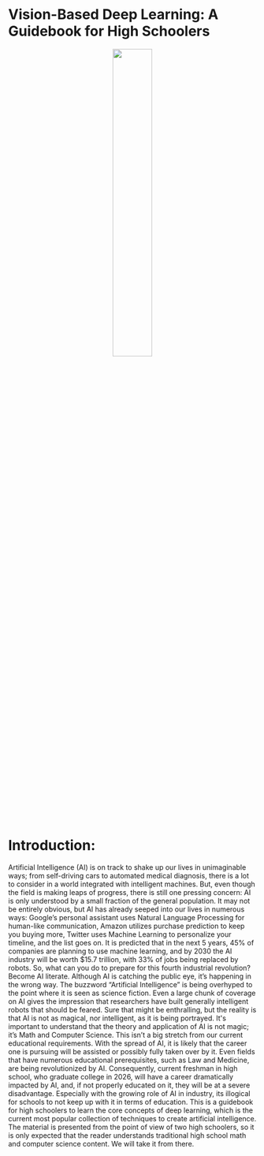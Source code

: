 # Vision-Based Deep Learning: A Guidebook for High Schoolers

<center>
<img src="Front_cover.png" width="40%" height="40%"> 
 </center>

# Introduction:

Artificial Intelligence (AI) is on track to shake up our lives in unimaginable ways; from self-driving cars to automated medical diagnosis, there is a lot to consider in a world integrated with intelligent machines. But, even though the field is making leaps of progress, there is still one pressing concern: AI is only understood by a small fraction of the general population. It may not be entirely obvious, but AI has already seeped into our lives in numerous ways: Google’s personal assistant uses Natural Language Processing for human-like communication, Amazon utilizes purchase prediction to keep you buying more, Twitter uses Machine Learning to personalize your timeline, and the list goes on. It is predicted that in the next 5 years, 45% of companies are planning to use machine learning, and by 2030 the AI industry will be worth $15.7 trillion, with 33% of jobs being replaced by robots. So, what can you do to prepare for this fourth industrial revolution? Become AI literate. Although AI is catching the public eye, it’s happening in the wrong way. The buzzword “Artificial Intelligence” is being overhyped to the point where it is seen as science fiction. Even a large chunk of coverage on AI gives the impression that researchers have built generally intelligent robots that should be feared. Sure that might be enthralling, but the reality is that AI is not as magical, nor intelligent, as it is being portrayed. It's important to understand that the theory and application of AI is not magic; it’s Math and Computer Science. This isn’t a big stretch from our current educational requirements. With the spread of AI, it is likely that the career one is pursuing will be assisted or possibly fully taken over by it. Even fields that have numerous educational prerequisites, such as Law and Medicine, are being revolutionized by AI. Consequently, current freshman in high school, who graduate college in 2026, will have a career dramatically impacted by AI, and, if not properly educated on it, they will be at a severe disadvantage. Especially with the growing role of AI in industry, its illogical for schools to not keep up with it in terms of education. This is a guidebook for high schoolers to learn the core concepts of deep learning, which is the current most popular collection of techniques to create artificial intelligence. The material is presented from the point of view of two high schoolers, so it is only expected that the reader understands traditional high school math and computer science content. We will take it from there.


